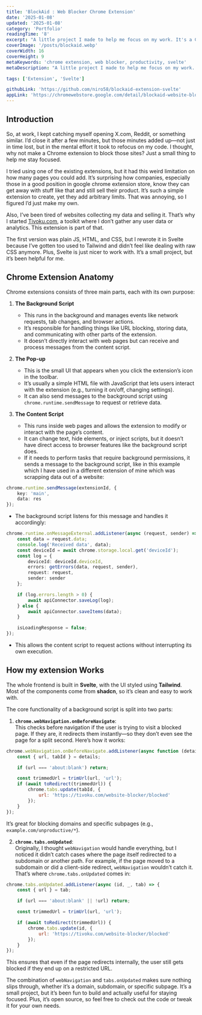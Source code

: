 ```yaml
---
title: 'BlockAid : Web Blocker Chrome Extension'
date: '2025-01-08'
updated: '2025-01-08'
category: 'Portfolio'
readingTime: '8'
excerpt: "A little project I made to help me focus on my work. It's a Chrome extension that blocks websites when you are working or just forever."
coverImage: '/posts/blockaid.webp'
coverWidth: 16
coverHeight: 9
metaKeywords: 'chrome extension, web blocker, productivity, svelte'
metaDescription: "A little project I made to help me focus on my work. It's a Chrome extension that blocks websites when you are working or just forever."

tags: ['Extension', 'Svelte']

githubLink: 'https://github.com/niro58/blockaid-extension-svelte'
appLink: 'https://chromewebstore.google.com/detail/blockaid-website-blocker/cginnmmbhcfboaliincmendnddelbdbf'
---
```


## Introduction

So, at work, I kept catching myself opening X.com, Reddit, or something similar. I’d close it after a few minutes, but those minutes added up—not just in time lost, but in the mental effort it took to refocus on my code. I thought, why not make a Chrome extension to block those sites? Just a small thing to help me stay focused.

I tried using one of the existing extensions, but it had this weird limitation on how many pages you could add. It’s surprising how companies, especially those in a good position in google chrome extension store, know they can get away with stuff like that and still sell their product. It’s such a simple extension to create, yet they add arbitrary limits. That was annoying, so I figured I’d just make my own.

Also, I’ve been tired of websites collecting my data and selling it. That’s why I started [Tivoku.com](https://tivoku.com), a toolkit where I don’t gather any user data or analytics. This extension is part of that.

The first version was plain JS, HTML, and CSS, but I rewrote it in Svelte because I’ve gotten too used to Tailwind and didn’t feel like dealing with raw CSS anymore. Plus, Svelte is just nicer to work with. It’s a small project, but it’s been helpful for me.

## Chrome Extension Anatomy

Chrome extensions consists of three main parts, each with its own purpose:

1. **The Background Script**

   - This runs in the background and manages events like network requests, tab changes, and browser actions.
   - It’s responsible for handling things like URL blocking, storing data, and communicating with other parts of the extension.
   - It doesn’t directly interact with web pages but can receive and process messages from the content script.

2. **The Pop-up**

   - This is the small UI that appears when you click the extension’s icon in the toolbar.
   - It’s usually a simple HTML file with JavaScript that lets users interact with the extension (e.g., turning it on/off, changing settings).
   - It can also send messages to the background script using `chrome.runtime.sendMessage` to request or retrieve data.

3. **The Content Script**
   - This runs inside web pages and allows the extension to modify or interact with the page’s content.
   - It can change text, hide elements, or inject scripts, but it doesn’t have direct access to browser features like the background script does.
   - If it needs to perform tasks that require background permissions, it sends a message to the background script, like in this example which I have used in a different extension of mine which was scrapping data out of a website:

```ts twoslash
chrome.runtime.sendMessage(extensionId, {
	key: 'main',
	data: res
});
```

- The background script listens for this message and handles it accordingly:

```ts twoslash
chrome.runtime.onMessageExternal.addListener(async (request, sender) => {
	const data = request.data;
	console.log('Received data', data);
	const deviceId = await chrome.storage.local.get('deviceId');
	const log = {
		deviceId: deviceId.deviceId,
		errors: getErrors(data, request, sender),
		request: request,
		sender: sender
	};

	if (log.errors.length > 0) {
		await apiConnector.saveLog(log);
	} else {
		await apiConnector.saveItems(data);
	}

	isLoadingResponse = false;
});
```

- This allows the content script to request actions without interrupting its own execution.

## How my extension Works

The whole frontend is built in **Svelte**, with the UI styled using **Tailwind**. Most of the components come from **shadcn**, so it’s clean and easy to work with.

The core functionality of a background script is split into two parts:

1. **`chrome.webNavigation.onBeforeNavigate`**:  
   This checks before navigation if the user is trying to visit a blocked page. If they are, it redirects them instantly—so they don’t even see the page for a split second. Here’s how it works:

```js
chrome.webNavigation.onBeforeNavigate.addListener(async function (details) {
	const { url, tabId } = details;

	if (url === 'about:blank') return;

	const trimmedUrl = trimUrl(url, 'url');
	if (await toRedirect(trimmedUrl)) {
		chrome.tabs.update(tabId, {
			url: 'https://tivoku.com/website-blocker/blocked'
		});
	}
});
```

It’s great for blocking domains and specific subpages (e.g., `example.com/unproductive/*`).

2. **`chrome.tabs.onUpdated`**:  
   Originally, I thought `webNavigation` would handle everything, but I noticed it didn’t catch cases where the page itself redirected to a subdomain or another path. For example, if the page moved to a subdomain or did a client-side redirect, `webNavigation` wouldn’t catch it. That’s where `chrome.tabs.onUpdated` comes in:

```js
chrome.tabs.onUpdated.addListener(async (id, _, tab) => {
	const { url } = tab;

	if (url === 'about:blank' || !url) return;

	const trimmedUrl = trimUrl(url, 'url');

	if (await toRedirect(trimmedUrl)) {
		chrome.tabs.update(id, {
			url: 'https://tivoku.com/website-blocker/blocked'
		});
	}
});
```

This ensures that even if the page redirects internally, the user still gets blocked if they end up on a restricted URL.

The combination of `webNavigation` and `tabs.onUpdated` makes sure nothing slips through, whether it’s a domain, subdomain, or specific subpage. It’s a small project, but it’s been fun to build and actually useful for staying focused. Plus, it’s open source, so feel free to check out the code or tweak it for your own needs.
